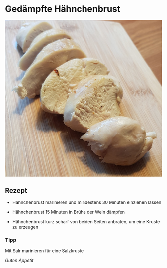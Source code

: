 # Gedämpfte Hähnchenbrust

![img](imgs/Gedaempfte_Haehnchenbrust.jpg)

## Rezept
- Hähnchenbrust marinieren und mindestens 30 Minuten einziehen lassen

- Hähnchenbrust 15 Minuten in Brühe der Wein dämpfen

- Hähnchenbrust kurz scharf von beiden Seiten anbraten, um eine Kruste zu erzeugen

### Tipp
Mit Salr marinieren für eine Salzkruste

*Guten Appetit*
